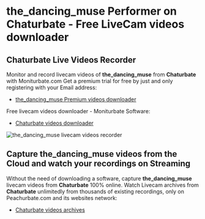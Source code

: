 # the_dancing_muse Performer on Chaturbate - Free LiveCam videos downloader

## Chaturbate Live Videos Recorder

Monitor and record livecam videos of **the_dancing_muse** from **Chaturbate** with Moniturbate.com
Get a premium trial for free by just and only registering with your Email address:
* [the_dancing_muse Premium videos downloader](https://moniturbate.com/request-demo-licence-key.html)

Free livecam videos downloader - Moniturbate Software:
* [Chaturbate videos downloader](https://moniturbate.com/moniturbate-download-software.html)

![the_dancing_muse livecam videos recorder](https://peachurnet.com/templates/moniturbate-software.png)


## Capture the_dancing_muse videos from the Cloud and watch your recordings on Streaming

Without the need of downloading a software, capture **the_dancing_muse** livecam videos from **Chaturbate** 100% online.
Watch Livecam archives from **Chaturbate** unlimitedly from thousands of existing recordings, only on Peachurbate.com and its websites network:
* [Chaturbate videos archives](https://peachurnet.com/)